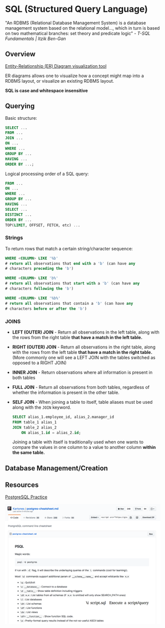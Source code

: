 # SQL (Structured Query Language)

"An RDBMS (Relational Database Management System) is a database management system based on the relational model..., which in turn is based on two mathematical branches: set theory and predicate logic" - *T-SQL Fundamentals | Itzik Ben-Gan*

## Overview

[Entity-Relationship (ER) Diagram visualization tool](https://erdplus.com/#/)

ER diagrams allows one to visualize how a concept might map into a  RDBMS layout, or visualize an existing RDBMS layout.

**SQL is case and whitespace insensitive**

## Querying

Basic structure:

```SQL
SELECT ...
FROM ...
JOIN ...
ON ...
WHERE ...
GROUP BY ...
HAVING ...
ORDER BY ...;
```

Logical processing order of a SQL query:

```SQL
FROM ...
ON ...
WHERE ...
GROUP BY ...
HAVING ...
SELECT ...
DISTINCT ...
ORDER BY ...
TOP(LIMIT, OFFSET, FETCH, etc) ...
```

### Strings

To return rows that match a certain string/character sequence:

```SQL
WHERE <COLUMN> LIKE '%b'
# return all observations that end with a 'b' (can have any
# characters preceding the 'b')
```
```SQL
WHERE <COLUMN> LIKE 'b%'
# return all observations that start with a 'b' (can have any
# characters following the 'b')
```
```SQL
WHERE <COLUMN> LIKE '%b%'
# return all observations that contain a 'b' (can have any
# characters before or after the 'b')
```

### JOINS

* **LEFT (OUTER) JOIN** - Return all observations in the left table, along with the rows from the right table **that have a match in the left table.**

* **RIGHT (OUTER) JOIN** - Return all observations in the right table, along with the rows from the left table **that have a match in the right table.** (More commonly one will see a LEFT JOIN with the tables switched as opposed to a RIGHT JOIN)

* **INNER JOIN** -  Return observations where all information is present in both tables

* **FULL JOIN** - Return all observations from both tables, regardless of whether the information is present in the other table.

* **SELF JOIN** - When joining a table to itself, table aliases must be used along with the `JOIN` keyword.

    ```SQL
    SELECT alias_1.employee_id, alias_2.manager_id
    FROM table_1 alias_1
    JOIN table_2 alias_2
        ON alias_1.id = alias_2.id;
    ```
    Joining a table with itself is traditionally used when one wants to compare the values in one column to a value to another column **within the same table.**

## Database Management/Creation


## Resources

[PostgreSQL Practice](https://pgexercises.com/)

![PostgreSQL Commands](images/psql_commands.png)
